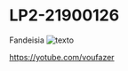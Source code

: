 # LP2-21900126
Fandeisia
![texto](https://github.com/a21900126/LP2-21900126/blob/master/diagrama.png)

https://yotube.com/voufazer
